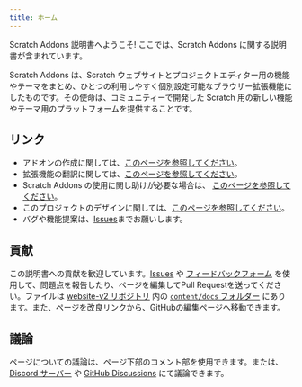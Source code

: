 ```yaml
---
title: ホーム
---
```


Scratch Addons 説明書へようこそ! ここでは、Scratch Addons に関する説明書が含まれています。

Scratch Addons は、Scratch ウェブサイトとプロジェクトエディター用の機能やテーマをまとめ、ひとつの利用しやすく個別設定可能なブラウザー拡張機能にしたものです。その使命は、コミュニティーで開発した Scratch 用の新しい機能やテーマ用のプラットフォームを提供することです。

## リンク

- アドオンの作成に関しては、[このページを参照してください](develop/getting-started/creating-an-addon)。
- 拡張機能の翻訳に関しては、[このページを参照してください](localization/joining-the-localization-team)。
- Scratch Addons の使用に関し助けが必要な場合は、 [このページを参照してください](getting-started/quick-start)。
- このプロジェクトのデザインに関しては、[このページを参照してください](reference/design)。
- バグや機能提案は、[Issues](https://github.com/ScratchAddons/ScratchAddons/issues)までお願いします。

## 貢献

この説明書への貢献を歓迎しています。[Issues](https://github.com/ScratchAddons/website-v2/issues) や [フィードバックフォーム](../feedback) を使用して、問題点を報告したり、ページを編集してPull Requestを送ってください。ファイルは [website-v2 リポジトリ](https://github.com/ScratchAddons/website-v2) 内の [`content/docs` フォルダー](https://github.com/ScratchAddons/website-v2/tree/master/content/docs) にあります。また、<kbd>ページを改良</kbd>リンクから、GitHubの編集ページへ移動できます。

## 議論

ページについての議論は、ページ下部のコメント部を使用できます。または、 [Discord サーバー](https://discord.gg/R5NBqwMjNc) や [GitHub Discussions](https://github.com/ScratchAddons/ScratchAddons/discussions) にて議論できます。

